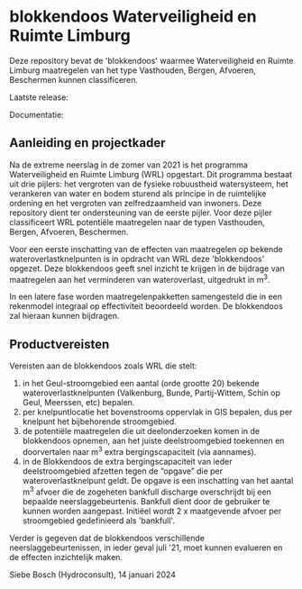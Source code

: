 # blokkendoos Waterveiligheid en Ruimte Limburg
Deze repository bevat de 'blokkendoos' waarmee Waterveiligheid en Ruimte Limburg maatregelen van het type Vasthouden, Bergen, Afvoeren, Beschermen kunnen classificeren.

Laatste release:

Documentatie:

## Aanleiding en projectkader
Na de extreme neerslag in de zomer van 2021 is het programma Waterveiligheid en Ruimte Limburg
(WRL) opgestart. Dit programma bestaat uit drie pijlers: het vergroten van de fysieke robuustheid watersysteem,
het verankeren van water en bodem sturend als principe in de ruimtelijke ordening en het vergroten
van zelfredzaamheid van inwoners. Deze repository dient ter ondersteuning van de eerste pijler. Voor deze pijler classificeert WRL potentiële maatregelen
naar de typen Vasthouden, Bergen, Afvoeren, Beschermen.

Voor een eerste inschatting van de effecten van maatregelen op bekende wateroverlastknelpunten is in opdracht van WRL
deze 'blokkendoos' opgezet. Deze blokkendoos geeft snel inzicht te krijgen in de bijdrage van maatregelen aan het verminderen van wateroverlast, uitgedrukt in m<sup>3</sup>.

In een latere fase worden maatregelenpakketten samengesteld die in een rekenmodel integraal op effectiviteit beoordeeld worden. De blokkendoos zal hieraan kunnen bijdragen.

## Productvereisten
Vereisten aan de blokkendoos zoals WRL die stelt:

1. in het Geul-stroomgebied een aantal (orde grootte 20) bekende wateroverlastknelpunten (Valkenburg, Bunde, Partij-Wittem, Schin op Geul, Meerssen, etc) bepalen.
2. per knelpuntlocatie het bovenstrooms oppervlak in GIS bepalen, dus per knelpunt het bijbehorende stroomgebied.
3. de potentiële maatregelen die uit deelonderzoeken komen in de blokkendoos opnemen, aan het juiste deelstroomgebied toekennen en doorvertalen naar m<sup>3</sup> extra bergingscapaciteit (via aannames).
4. in de Blokkendoos de extra bergingscapaciteit van ieder deelstroomgebied afzetten tegen de “opgave” die per wateroverlastknelpunt geldt. De opgave is een inschatting van het aantal m<sup>3</sup> afvoer die de zogeheten bankfull discharge overschrijdt bij een bepaalde neerslaggebeurtenis. Bankfull dient door de gebruiker te kunnen worden aangepast. Initiëel wordt 2 x maatgevende afvoer per stroomgebied gedefinieerd als 'bankfull'.

Verder is gegeven dat de blokkendoos verschillende neerslaggebeurtenissen, in ieder geval juli '21, moet kunnen evalueren en de effecten inzichtelijk maken.

Siebe Bosch (Hydroconsult), 14 januari 2024


